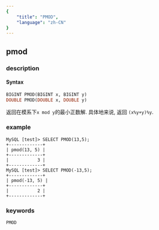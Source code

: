 ```yaml
---
{
    "title": "PMOD",
    "language": "zh-CN"
}
---
```


<!-- 
Licensed to the Apache Software Foundation (ASF) under one
or more contributor license agreements.  See the NOTICE file
distributed with this work for additional information
regarding copyright ownership.  The ASF licenses this file
to you under the Apache License, Version 2.0 (the
"License"); you may not use this file except in compliance
with the License.  You may obtain a copy of the License at
  http://www.apache.org/licenses/LICENSE-2.0
Unless required by applicable law or agreed to in writing,
software distributed under the License is distributed on an
"AS IS" BASIS, WITHOUT WARRANTIES OR CONDITIONS OF ANY
KIND, either express or implied.  See the License for the
specific language governing permissions and limitations
under the License.
-->

## pmod

### description
#### Syntax

```sql
BIGINT PMOD(BIGINT x, BIGINT y)
DOUBLE PMOD(DOUBLE x, DOUBLE y)
```
返回在模系下`x mod y`的最小正数解.
具体地来说, 返回 `(x%y+y)%y`.

### example

```
MySQL [test]> SELECT PMOD(13,5);
+-------------+
| pmod(13, 5) |
+-------------+
|           3 |
+-------------+
MySQL [test]> SELECT PMOD(-13,5);
+-------------+
| pmod(-13, 5) |
+-------------+
|           2 |
+-------------+
```

### keywords
	PMOD
